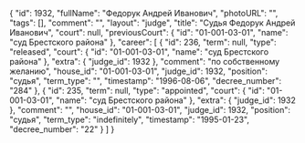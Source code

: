 {
    "id": 1932,
    "fullName": "Федорук Андрей Иванович",
    "photoURL": "",
    "tags": [],
    "comment": "",
    "layout": "judge",
    "title": "Судья Федорук Андрей Иванович",
    "court": null,
    "previousCourt": {
        "id": "01-001-03-01",
        "name": "суд Брестского района"
    },
    "career": [
        {
            "id": 236,
            "term": null,
            "type": "released",
            "court": {
                "id": "01-001-03-01",
                "name": "суд Брестского района"
            },
            "extra": {
                "judge_id": 1932
            },
            "comment": "по собственному желанию",
            "house_id": "01-001-03-01",
            "judge_id": 1932,
            "position": "судья",
            "term_type": "",
            "timestamp": "1996-08-06",
            "decree_number": "284"
        },
        {
            "id": 235,
            "term": null,
            "type": "appointed",
            "court": {
                "id": "01-001-03-01",
                "name": "суд Брестского района"
            },
            "extra": {
                "judge_id": 1932
            },
            "comment": "",
            "house_id": "01-001-03-01",
            "judge_id": 1932,
            "position": "судья",
            "term_type": "indefinitely",
            "timestamp": "1995-01-23",
            "decree_number": "22"
        }
    ]
}